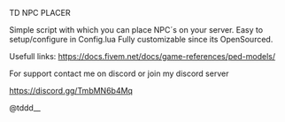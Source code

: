 TD NPC PLACER

Simple script with which you can place NPC´s on your server.
Easy to setup/configure in Config.lua
Fully customizable since its OpenSourced.

Usefull links: 
https://docs.fivem.net/docs/game-references/ped-models/


For support contact me on discord or join my discord server

https://discord.gg/TmbMN6b4Mq

@tddd__
